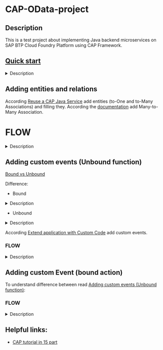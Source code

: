 # CAP-OData-project

## Description

This is a test project about implementing Java backend microservices on SAP BTP Cloud
Foundry Platform using CAP Framework.

## [Quick start](https://cap.cloud.sap/docs/java/getting-started)

<details><summary> Description </summary> 

* Install CAP's cds-dk:

```
npm add -g @sap/cds-dk
```

* Create a project with "cds-services-archetype":

```
mvn archetype:generate -DarchetypeArtifactId="cds-services-archetype" -DarchetypeGroupId="com.sap.cds" -DarchetypeVersion="RELEASE" -DinteractiveMode=true
```

or

```
cds init <PROJECT-ROOT> --add java
```

* Use mvn-cds-plugin to add sample CDS model:

```
mvn com.sap.cds:cds-maven-plugin:addSample
```

* Use command:

```
mvn clean install -DskipTests
```

* Mark "java" folder in "get" directory as "source" to add all imports in handler:
  ![Root folder](images/sourceFolder.png)

* Run command to add cloudfoundry dependency in pom.xml:

```
mvn com.sap.cds:cds-maven-plugin:addTargetPlatform -DtargetPlatform=cloudfoundry
```

* To test application locally run:

```
cd <PROJECT-ROOT>
```

```
mvn spring-boot:run
```

</details>

## Adding entities and relations

According [Reuse a CAP Java Service](https://developers.sap.com/tutorials/cp-cap-java-service-reuse.html)
add entities (to-One and to-Many Associations) and filling they. According
the [documentation](https://cap.cloud.sap/docs/cds/cdl#managed-associations)
add Many-to-Many Association.

# FLOW

<details><summary> Description </summary> 

1. Modify scheme.cds file by adding several additional entities:

```
   entity Authors : cuid {
    firstname : String(111);
    lastname  : String(111);
    books     : Association to many Books on books.author = $self;
    }

  entity Books : cuid {
    name    : String(111) @mandatory;
    stock   : Integer;
    price   : Decimal(9,2);
    currency : Currency;
    author  : Association to Authors;
    stores  : Association to many BooksStores on stores.book = $self;
  }

  entity Stores : cuid, managed{
    name : String(111) @mandatory;
    books: Association to many BooksStores on books.store = $self;
  }
```

2. Add custom entity to managed many-to-many Association:

```
 entity BooksStores : managed{
    key book  : Association to Books @mandatory @assert.target;
    key store : Association to Stores @mandatory @assert.target;
  }
```

3. Change db to sqlLite:
    * Add [dependency](https://mvnrepository.com/artifact/org.xerial/sqlite-jdbc)
    * Change properties application.yml, url is a rout to file in you project which wil be generated
      later:
     ```
    datasource:
      url: "jdbc:sqlite:D:\\Projects\\bookstore\\db.sqlite"
       driver-class-name: org.sqlite.JDBC
       hikari:
          maximum-pool-size: 1
    sql:
      init:
        mode: always

   cds:
     odata-v4.endpoint.path: "/api"
     data-source:
     auto-config.enabled: true
      ```
    * Generate file with necessary data:
      ```
      cds add data  
      ```
    * Set uo database by running and generate db.sqlite file:
      ```
      cds deploy --to sqlite
      ```
    * Run the app:
      ```
      mvn clean spring-boot:run 
      ```
4. Send some custom request by POSTman:

```
http://localhost:8080/api/BooksService/Book(0bc4b452-ca1a-431a-b6c1-80819cf0bfa1)?$expand=author($select=ID,firstname)
```

```
http://localhost:8080/api/BooksService/Author(60edb0b6-7bc3-41e3-8321-a9fdd3f6ba63)?$expand=books($select=ID,name,stock)
```

</details>

## Adding custom events (Unbound function)

[Bound vs Unbound ](https://cap.cloud.sap/docs/guides/providing-services#bound-vs-unbound)

Difference:

* Bound

<details><summary> Description </summary> 

* Bound Actions: Bound actions are associated with a specific entity and can be invoked on that
  entity. For example, you can define a bound action "cancelOrder" for the "Order" entity, which
  will cancel an order.
* Bound Functions: Bound functions are also associated with a specific entity and can be used to
  retrieve information about that entity. For example, you can define a bound function "
  getTotalPrice" for the "Order" entity to retrieve the total price of an order.

</details>

* Unbound

<details><summary> Description </summary> 

* Unbound Actions: Unbound actions are not tied to a specific entity and can be invoked
  independently of any entity. For example, you can define an unbound action "sendNotification" that
  sends a notification.
* Unbound Functions: Unbound functions are also not tied to a specific entity and can be used
  independently. For example, you can define an unbound function "calculateTax" to calculate tax
  based on input data.

</details>

According [Extend application with Custom Code](https://developers.sap.com/tutorials/cp-cap-java-custom-logic.html)
add custom events.

### FLOW

<details><summary> Description </summary> 

1. Add custom events to "bookstore-service.cds". There
   is [function](https://cap.cloud.sap/docs/guides/providing-services#calling-actions-or-functions)
   in this case.

```
function getAllBooks (id: String) returns many BookDto;
```

2. Add services. PersistenceService from "com.sap.cds.services.persistence" package is using as
   connection between application and database. It's possible to create queries to database by CQL
   requests:

```
service.run(Select.from(cds.gen.bookstore.Books_.class)
        .where(book -> book.author_ID().eq(authorId))).listOf(Books.class);
```

3. Create BookServiceHandler.class. There are methods for handling
   events. [EventHandler phases](https://cap.cloud.sap/docs/java/provisioning-api)
   NOTE: for each event, its own context is created through the cds-plugin

```
@On(event = GetAllBooksByAuthorContext.CDS_NAME)
  public void onGetAllBooks(GetAllBooksByAuthorContext context) {
    List<Books> allBooks = bookService.getAllBooks();
    Collection<BookDto> books = bookService.getBooksForAuthor(allBooks, context.getId()).stream()
        .map(this::mapToBookDto).collect(Collectors.toList());
    context.setResult(books);
    context.setCompleted();
  }
```

4. It's possible to test application by:

```
http://localhost:port/api/BookCase/getAllBooks(id='author id value')
```

</details>

## Adding custom Event (bound action)

To understand difference between
read [Adding custom events (Unbound function)](#adding-custom-events-unbound-function):

### FLOW

<details><summary> Description </summary> 

1. Add [virtual field](https://cap.cloud.sap/docs/cds/cdl#virtual-elements) to Book entity in
   scheme.cds:

```
   virtual totalProfit  : Decimal(9,2);
```

2. Add field with [default value](https://cap.cloud.sap/docs/cds/cdl#default-values):

```
   top : Boolean default false;
```

3. Add custom events to "bookstore-service.cds". There
   is [action](https://cap.cloud.sap/docs/guides/providing-services#calling-actions-or-functions)
   which bound to entity Author. Add new methods at service layer (service package), also add update entity method.


```
 @readonly
   entity Author as projection on db.Authors
     actions{
       action totalProfitForEachBook (extra: Integer) returns array of Book;
   };
```

4. Add new methode for ServiceHandler to handle action event. This method calculates value of
   virtual field and change value of "top" field if it is necessary.

```
@On(event = TotalProfitForEachBookContext.CDS_NAME)
  public void onTotalProfitForEachBook(TotalProfitForEachBookContext context) {
    Author authorByQuery = authorService.getAuthorByQuery(context.getCqn());
    List<Book> bookForAuthor = bookService.getBookForAuthor(bookService.getAllBook(),
        authorByQuery.getId());
    bookForAuthor.forEach(books -> books.setTotalProfit(books.getPrice()
        .multiply(valueOf(books.getStock()))
        .multiply(valueOf(context.getExtra()))));
    for (Book book : bookForAuthor) {
      Boolean flag = checkTopFlag(book);
      if (flag) {
        book.setTop(flag);
        bookService.save(book);
      }
    }
    context.setResult(bookForAuthor);
    context.setCompleted();
  }
```

5. It's possible to test application by:

![Postman image](/images/postmanImage.png)
![PostmanAuth](images/postmanAuth.png)

</details>

## Helpful links:

* [CAP tutorial in 15 part](https://bnheise.medium.com/custom-actions-in-cap-java-2-fd84b6b3720a)

